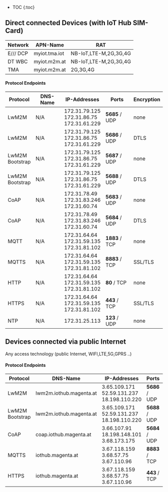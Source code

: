 * TOC
{:toc}

## Direct connected Devices (with IoT Hub SIM-Card)

| Network     | APN-Name      | RAT                     |
| ------------|---------------| ------------------------|
| E/// DCP    | myiot.tma.iot | NB-IoT,LTE-M,2G,3G,4G   |
| DT WBC      | myiot.m2m.at  | NB-IoT,LTE-M,2G,3G,4G   |
| TMA         | myiot.m2m.at  | 2G,3G,4G                |

#### Protocol Endpoints  

| Protocol    | DNS-Name     | IP-Addresses                                    | Ports          | Encryption  | 
| ------------|---------------| -----------------------------------------------|----------------| ------------|
| LwM2M       | N/A           | 172.31.79.125<br>172.31.86.75<br>172.31.61.229 | **5685** / UDP | none |
| LwM2M       | N/A           | 172.31.79.125<br>172.31.86.75<br>172.31.61.229 | **5686** / UDP | DTLS |
| LwM2M<br>Bootstrap | N/A           | 172.31.79.125<br>172.31.86.75<br>172.31.61.229 | **5687** / UDP | none
| LwM2M<br>Bootstrap | N/A           | 172.31.79.125<br>172.31.86.75<br>172.31.61.229 | **5688** / UDP | DTLS |
| CoAP        | N/A           | 172.31.78.49<br>172.31.83.246<br>172.31.60.74  | **5683** / UDP | none |
| CoAP        | N/A           | 172.31.78.49<br>172.31.83.246<br>172.31.60.74  | **5684** / UDP | DTLS |
| MQTT        | N/A           | 172.31.64.64<br>172.31.59.135<br>172.31.81.102 | **1883** / TCP | none |
| MQTTS       | N/A           | 172.31.64.64<br>172.31.59.135<br>172.31.81.102 | **8883** / TCP | SSL/TLS  |
| HTTP        | N/A           | 172.31.64.64<br>172.31.59.135<br>172.31.81.102 | **80** / TCP   | none |
| HTTPS       | N/A           | 172.31.64.64<br>172.31.59.135<br>172.31.81.102 | **443** / TCP  | SSL/TLS  |
| NTP         | N/A           | 172.31.25.113                                  | **123** / UDP  | none  |



## Devices connected via public Internet  
Any access technology (public Internet, WIFI,LTE,5G,GPRS ..)
#### Protocol Endpoints  

| Protocol     | DNS-Name                   | IP-Addresses                                    | Ports          | Encryption  | 
| ------------|-----------------------------| ------------------------------------------------|----------------| ------------|
| LwM2M       | <nobr>lwm2m.iothub.magenta.at</nobr>     | 3.65.109.171<br>52.59.131.237<br>18.198.110.220 | **5686** / UDP | DTLS        |
| LwM2M<br>Bootstrap | <nobr>lwm2m.iothub.magenta.at</nobr>     | 3.65.109.171<br>52.59.131.237<br>18.198.110.220 | **5688** / UDP | DTLS        |
| CoAP        | <nobr>coap.iothub.magenta.at</nobr>      | 3.66.107.91<br>18.198.148.101<br>3.68.173.175   | **5684** / UDP | DTLS        |
| MQTTS       | <nobr>iothub.magenta.at</nobr>           | 3.67.118.159<br>3.68.57.75<br>3.67.110.96       | **8883** / TCP | SSL/TLS     |
| HTTPS       | <nobr>iothub.magenta.at</nobr>           | 3.67.118.159<br>3.68.57.75<br>3.67.110.96       | **443**  / TCP | SSL/TLS     |



